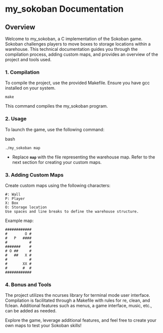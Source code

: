 # my_sokoban Documentation

## Overview

Welcome to my_sokoban, a C implementation of the Sokoban game. Sokoban challenges players to move boxes to storage locations within a warehouse. This technical documentation guides you through the compilation process, adding custom maps, and provides an overview of the project and tools used.
### 1. Compilation

To compile the project, use the provided Makefile. Ensure you have gcc installed on your system.

```shell
make
```

This command compiles the my_sokoban program.
### 2. Usage

To launch the game, use the following command:

bash

```shell
./my_sokoban map
```

* Replace **`map`** with the file representing the warehouse map. Refer to the next section for creating your custom maps.

### 3. Adding Custom Maps

Create custom maps using the following characters:

    #: Wall
    P: Player
    X: Box
    O: Storage location
    Use spaces and line breaks to define the warehouse structure.

Example map:

```text
############
#        O #
#   P   ####
#          #
#######    #
# O ##     #
#   ##   X #
#          #
#       XX #
#       #  #
############
```

### 4. Bonus and Tools

   The project utilizes the ncurses library for terminal mode user interface.
   Compilation is facilitated through a Makefile with rules for re, clean, and fclean.
   Additional features such as menus, a game interface, music, etc., can be added as needed.

Explore the game, leverage additional features, and feel free to create your own maps to test your Sokoban skills!